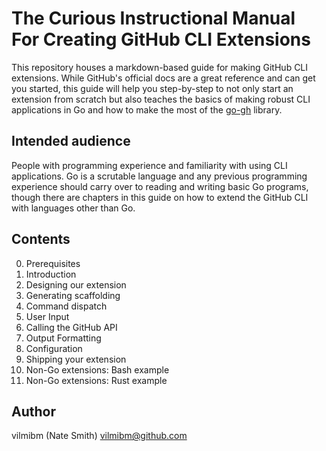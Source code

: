 # The Curious Instructional Manual For Creating GitHub CLI Extensions

This repository houses a markdown-based guide for making GitHub CLI extensions.
While GitHub's official docs are a great reference and can get you started,
this guide will help you step-by-step to not only start an extension from
scratch but also teaches the basics of making robust CLI applications in Go and
how to make the most of the [go-gh](https://github.com/cli/go-gh) library.

## Intended audience

People with programming experience and familiarity with using CLI applications.
Go is a scrutable language and any previous programming experience should carry
over to reading and writing basic Go programs, though there are chapters in
this guide on how to extend the GitHub CLI with languages other than Go.

## Contents

0. Prerequisites
1. Introduction
2. Designing our extension
3. Generating scaffolding
4. Command dispatch
5. User Input
6. Calling the GitHub API
7. Output Formatting
8. Configuration
9. Shipping your extension
10. Non-Go extensions: Bash example
11. Non-Go extensions: Rust example

## Author

vilmibm (Nate Smith) <vilmibm@github.com>
